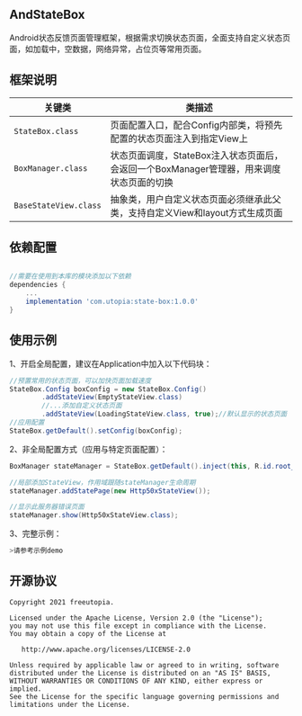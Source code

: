 ## AndStateBox

Android状态反馈页面管理框架，根据需求切换状态页面，全面支持自定义状态页面，如加载中，空数据，网络异常，占位页等常用页面。

## 框架说明
|关键类|类描述|
|---|---|
|`StateBox.class`|页面配置入口，配合Config内部类，将预先配置的状态页面注入到指定View上|
|`BoxManager.class`|状态页面调度，StateBox注入状态页面后，会返回一个BoxManager管理器，用来调度状态页面的切换
|`BaseStateView.class`|抽象类，用户自定义状态页面必须继承此父类，支持自定义View和layout方式生成页面|


## 依赖配置

```groovy

//需要在使用到本库的模块添加以下依赖
dependencies {
    ...
    implementation 'com.utopia:state-box:1.0.0'
}

```

## 使用示例
1、开启全局配置，建议在Application中加入以下代码块：
````java
//预置常用的状态页面，可以加快页面加载速度
StateBox.Config boxConfig = new StateBox.Config()
        .addStateView(EmptyStateView.class)       
        //...添加自定义状态页面       
        .addStateView(LoadingStateView.class, true);//默认显示的状态页面
//应用配置
StateBox.getDefault().setConfig(boxConfig);
````

2、非全局配置方式（应用与特定页面配置）：
````java
BoxManager stateManager = StateBox.getDefault().inject(this, R.id.root_view, v -> loadData());

//局部添加StateView，作用域跟随stateManager生命周期
stateManager.addStatePage(new Http50xStateView());

//显示此服务器错误页面
stateManager.show(Http50xStateView.class);


````

3、完整示例：
````java
>请参考示例demo
````
## 开源协议
```text
Copyright 2021 freeutopia.

Licensed under the Apache License, Version 2.0 (the "License");
you may not use this file except in compliance with the License.
You may obtain a copy of the License at

   http://www.apache.org/licenses/LICENSE-2.0

Unless required by applicable law or agreed to in writing, software
distributed under the License is distributed on an "AS IS" BASIS,
WITHOUT WARRANTIES OR CONDITIONS OF ANY KIND, either express or implied.
See the License for the specific language governing permissions and
limitations under the License.
```
